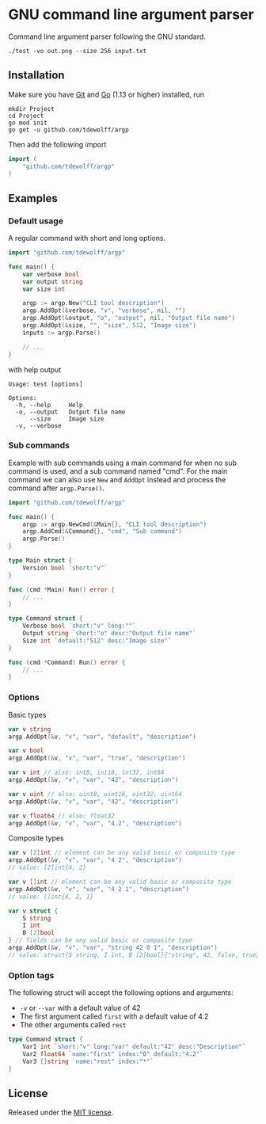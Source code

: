 # GNU command line argument parser
Command line argument parser following the GNU standard.

    ./test -vo out.png --size 256 input.txt

## Installation
Make sure you have [Git](https://git-scm.com/) and [Go](https://golang.org/dl/) (1.13 or higher) installed, run
```
mkdir Project
cd Project
go mod init
go get -u github.com/tdewolff/argp
```

Then add the following import
``` go
import (
    "github.com/tdewolff/argp"
)
```

## Examples
### Default usage
A regular command with short and long options.

```go
import "github.com/tdewolff/argp"

func main() {
    var verbose bool
    var output string
    var size int

    argp := argp.New("CLI tool description")
    argp.AddOpt(&verbose, "v", "verbose", nil, "")
    argp.AddOpt(&output, "o", "output", nil, "Output file name")
    argp.AddOpt(&size, "", "size", 512, "Image size")
    inputs := argp.Parse()

    // ...
}
```

with help output

```
Usage: test [options]

Options:
  -h, --help     Help
  -o, --output   Output file name
      --size     Image size
  -v, --verbose
```

### Sub commands
Example with sub commands using a main command for when no sub command is used, and a sub command named "cmd". For the main command we can also use `New` and `AddOpt` instead and process the command after `argp.Parse()`.

```go
import "github.com/tdewolff/argp"

func main() {
    argp := argp.NewCmd(&Main{}, "CLI tool description")
    argp.AddCmd(&Command{}, "cmd", "Sub command")
    argp.Parse()
}

type Main struct {
    Version bool `short:"v"`
}

func (cmd *Main) Run() error {
    // ...
}

type Command struct {
    Verbose bool `short:"v" long:""`
    Output string `short:"o" desc:"Output file name"`
    Size int `default:"512" desc:"Image size"`
}

func (cmd *Command) Run() error {
    // ...
}
```

### Options
Basic types
```go
var v string
argp.AddOpt(&v, "v", "var", "default", "description")

var v bool
argp.AddOpt(&v, "v", "var", "true", "description")

var v int // also: int8, int16, int32, int64
argp.AddOpt(&v, "v", "var", "42", "description")

var v uint // also: uint8, uint16, uint32, uint64
argp.AddOpt(&v, "v", "var", "42", "description")

var v float64 // also: float32
argp.AddOpt(&v, "v", "var", "4.2", "description")
```

Composite types
```go
var v [2]int // element can be any valid basic or composite type
argp.AddOpt(&v, "v", "var", "4 2", "description")
// value: [2]int{4, 2}

var v []int // element can be any valid basic or composite type
argp.AddOpt(&v, "v", "var", "4 2 1", "description")
// value: []int{4, 2, 1}

var v struct {
    S string
    I int
    B [2]bool
} // fields can be any valid basic or composite type
argp.AddOpt(&v, "v", "var", "string 42 0 1", "description")
// value: struct{S string, I int, B [2]bool}{"string", 42, false, true}
```

### Option tags
The following struct will accept the following options and arguments:
- `-v` or `--var` with a default value of 42
- The first argument called `first` with a default value of 4.2
- The other arguments called `rest`

```go
type Command struct {
    Var1 int `short:"v" long:"var" default:"42" desc:"Description"`
    Var2 float64 `name:"first" index:"0" default:"4.2"`
    Var3 []string `name:"rest" index:"*"`
}
```

## License
Released under the [MIT license](LICENSE.md).
